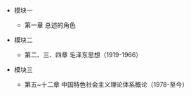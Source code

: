 * 模块一 
  * 第一章  总述的角色

* 模块二
  * 第二、三、四章  毛泽东思想（1919-1966）
* 模块三
  * 第五~十二章  中国特色社会主义理论体系概论（1978-至今）



